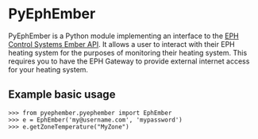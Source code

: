PyEphEmber
========================================

PyEphEmber is a Python module implementing an interface to the [EPH Control Systems Ember API](http://emberapp.ephcontrols.com/).  It allows a user to interact with their EPH heating system for the purposes of monitoring their heating system. This requires you to have the EPH Gateway to provide external internet access for your heating system.


Example basic usage
-------------------

    >>> from pyephember.pyephember import EphEmber
    >>> e = EphEmber('my@username.com', 'mypassword')
    >>> e.getZoneTemperature("MyZone")

